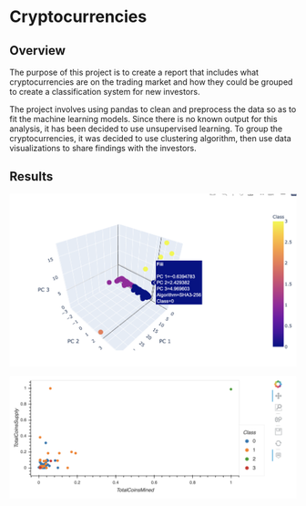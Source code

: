 # Cryptocurrencies
## Overview
The purpose of this project is to create a report that includes what cryptocurrencies are on the trading market and how they could be grouped to create a classification system for new investors.

The project involves using pandas to clean and preprocess the data so as to fit the machine learning models. Since there is no known output for this analysis, it has been decided to use unsupervised learning. To group the cryptocurrencies, it was decided to use clustering algorithm, then use data visualizations to share findings with the investors.

## Results 
![result_1.png](result_1.png)

![result_2.png](result_2.png)
